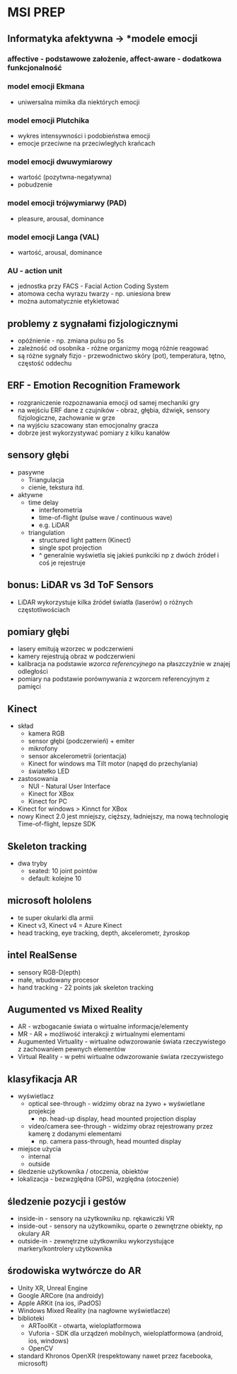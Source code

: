 # MSI PREP
## Informatyka afektywna -> *modele emocji
### affective - podstawowe założenie, affect-aware - dodatkowa funkcjonalność
### model emocji Ekmana
- uniwersalna mimika dla niektórych emocji
### model emocji Plutchika
- wykres intensywności i podobieństwa emocji
- emocje przeciwne na przeciwległych krańcach
### model emocji dwuwymiarowy
- wartość (pozytwna-negatywna)
- pobudzenie
### model emocji trójwymiarwy (PAD)
- pleasure, arousal, dominance
### model emocji Langa (VAL)
- wartość, arousal, dominance
### AU - action unit
- jednostka przy FACS - Facial Action Coding System
- atomowa cecha wyrazu twarzy - np. uniesiona brew
- można automatycznie etykietować
## problemy z sygnałami fizjologicznymi
- opóźnienie - np. zmiana pulsu po 5s
- zależność od osobnika - różne organizmy mogą różnie reagować
- są różne sygnały fizjo - przewodnictwo skóry (pot), temperatura, tętno, częstość oddechu
## ERF - Emotion Recognition Framework
- rozgraniczenie rozpoznawania emocji od samej mechaniki gry
- na wejściu ERF dane z czujników - obraz, głębia, dźwięk, sensory fizjologiczne, zachowanie w grze
- na wyjściu szacowany stan emocjonalny gracza
- dobrze jest wykorzystywać pomiary z kilku kanałów
## sensory głębi
- pasywne
    - Triangulacja
    - cienie, tekstura itd.
- aktywne
    - time delay
        - interferometria
        - time-of-flight (pulse wave / continuous wave)
        - e.g. LiDAR
    - triangulation
        - structured light pattern (Kinect)
        - single spot projection
        - ^ generalnie wyświetla się jakieś punkciki np z dwóch źródeł i coś je rejestruje
## bonus: LiDAR vs 3d ToF Sensors
- LiDAR wykorzystuje kilka źródeł światła (laserów) o różnych częstotliwościach
## pomiary głębi
- lasery emitują wzorzec w podczerwieni
- kamery rejestrują obraz w podczerwieni
- kalibracja na podstawie <i>wzorca referencyjnego</i> na płaszczyźnie w znajej odległości
- pomiary na podstawie porównywania z wzorcem referencyjnym z pamięci
## Kinect
- skład
    - kamera RGB
    - sensor głębi (podczerwień) + emiter
    - mikrofony
    - sensor akcelerometrii (orientacja)
    - Kinect for windows ma Tilt motor (napęd do przechylania)
    - światełko LED
- zastosowania
    - NUI - Natural User Interface
    - Kinect for XBox
    - Kinect for PC
- Kinect for windows > Kinnct for XBox
- nowy Kinect 2.0 jest mniejszy, cięższy, ładniejszy, ma nową technologię Time-of-flight, lepsze SDK
## Skeleton tracking
- dwa tryby
    - seated: 10 joint pointów
    - default: kolejne 10
## microsoft hololens
- te super okularki dla armii
- Kinect v3, Kinect v4 = Azure Kinect
- head tracking, eye tracking, depth, akcelerometr, żyroskop
## intel RealSense
- sensory RGB-D(epth)
- małe, wbudowany procesor
- hand tracking - 22 points jak skeleton tracking
## Augumented vs Mixed Reality
- AR - wzbogacanie świata o wirtualne informacje/elementy
- MR - AR + możliwość interakcji z wirtualnymi elementami
- Augumented Virtuality - wirtualne odwzorowanie świata rzeczywistego z zachowaniem pewnych elementów
- Virtual Reality - w pełni wirtualne odwzorowanie świata rzeczywistego
## klasyfikacja AR
- wyświetlacz
    - optical see-through - widzimy obraz na żywo + wyświetlane projekcje
        - np. head-up display, head mounted projection display
    - video/camera see-through - widzimy obraz rejestrowany przez kamerę z dodanymi elementami
        - np. camera pass-through, head mounted display
- miejsce użycia
    - internal
    - outside
- śledzenie użytkownika / otoczenia, obiektów
- lokalizacja - bezwzględna (GPS), względna (otoczenie)
## śledzenie pozycji i gestów
- inside-in - sensory na użytkowniku np. rękawiczki VR
- inside-out - sensory na użytkowniku, oparte o zewnętrzne obiekty, np okulary AR
- outside-in - zewnętrzne użytkowniku wykorzystujące markery/kontrolery użytkownika
## środowiska wytwórcze do AR
- Unity XR, Unreal Engine
- Google ARCore (na androidy)
- Apple ARKit (na ios, iPadOS)
- Windows Mixed Reality (na nagłowne wyświetlacze)
- biblioteki
    - ARToolKit - otwarta, wieloplatformowa
    - Vuforia - SDK dla urządzeń mobilnych, wieloplatformowa (android, ios, windows)
    - OpenCV
- standard Khronos OpenXR (respektowany nawet przez facebooka, microsoft)